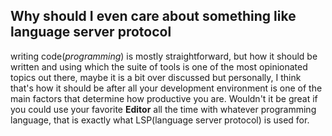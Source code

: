 ## Why should I even care about something like language server protocol

writing code(*programming*) is mostly straightforward, but how it should be written and using which
the suite of tools is one of the most opinionated topics out there, maybe it is a bit over discussed
but personally, I think that's how it should be after all your development environment is one of the
main factors that determine how productive you are. Wouldn't it be great if you could use 
your favorite **Editor** all the time with whatever programming language, that is exactly what LSP(language server protocol)
is used for.

